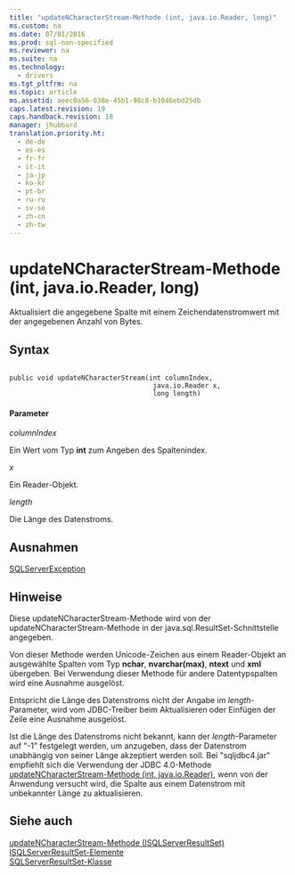 ```yaml
---
title: "updateNCharacterStream-Methode (int, java.io.Reader, long)"
ms.custom: na
ms.date: 07/01/2016
ms.prod: sql-non-specified
ms.reviewer: na
ms.suite: na
ms.technology: 
  - drivers
ms.tgt_pltfrm: na
ms.topic: article
ms.assetid: aeec0a56-038e-45b1-98c8-b1046ebd25db
caps.latest.revision: 19
caps.handback.revision: 18
manager: jhubbard
translation.priority.ht: 
  - de-de
  - es-es
  - fr-fr
  - it-it
  - ja-jp
  - ko-kr
  - pt-br
  - ru-ru
  - sv-se
  - zh-cn
  - zh-tw
---
```

# updateNCharacterStream-Methode (int, java.io.Reader, long)
  Aktualisiert die angegebene Spalte mit einem Zeichendatenstromwert mit der angegebenen Anzahl von Bytes.  
  
## Syntax  
  
```  
  
public void updateNCharacterStream(int columnIndex,  
                                    java.io.Reader x,  
                                    long length)  
```  
  
#### Parameter  
 *columnIndex*  
  
 Ein Wert vom Typ **int** zum Angeben des Spaltenindex.  
  
 *x*  
  
 Ein Reader\-Objekt.  
  
 *length*  
  
 Die Länge des Datenstroms.  
  
## Ausnahmen  
 [SQLServerException](../content/SQLServerException-Class.md)  
  
## Hinweise  
 Diese updateNCharacterStream\-Methode wird von der updateNCharacterStream\-Methode in der java.sql.ResultSet\-Schnittstelle angegeben.  
  
 Von dieser Methode werden Unicode\-Zeichen aus einem Reader\-Objekt an ausgewählte Spalten vom Typ **nchar**, **nvarchar\(max\)**, **ntext** und **xml** übergeben. Bei Verwendung dieser Methode für andere Datentypspalten wird eine Ausnahme ausgelöst.  
  
 Entspricht die Länge des Datenstroms nicht der Angabe im *length*\-Parameter, wird vom JDBC\-Treiber beim Aktualisieren oder Einfügen der Zeile eine Ausnahme ausgelöst.  
  
 Ist die Länge des Datenstroms nicht bekannt, kann der *length*\-Parameter auf "\-1" festgelegt werden, um anzugeben, dass der Datenstrom unabhängig von seiner Länge akzeptiert werden soll. Bei "sqljdbc4.jar" empfiehlt sich die Verwendung der JDBC 4.0\-Methode [updateNCharacterStream-Methode &#40;int, java.io.Reader&#41;](../content/updateNCharacterStream-Method--int--java.io.Reader-.md), wenn von der Anwendung versucht wird, die Spalte aus einem Datenstrom mit unbekannter Länge zu aktualisieren.  
  
## Siehe auch  
 [updateNCharacterStream-Methode &#40;ISQLServerResultSet&#41;](../content/updateNCharacterStream-Method--SQLServerResultSet-.md)   
 [ISQLServerResultSet-Elemente](../content/SQLServerResultSet-Members.md)   
 [SQLServerResultSet-Klasse](../content/SQLServerResultSet-Class.md)  
  
  
